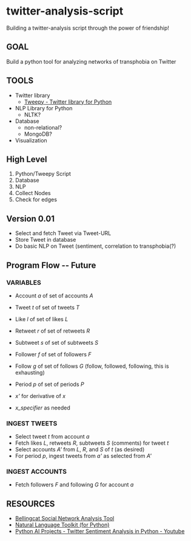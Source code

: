 # twitter-analysis-script
Building a twitter-analysis script through the power of friendship! 

## GOAL
Build a python tool for analyzing networks of transphobia on Twitter

## TOOLS
- Twitter library
    - [Tweepy - Twitter library for Python](https://www.tweepy.org/)
- NLP Library for Python
    - NLTK?
- Database
    - non-relational?
    - MongoDB?
- Visualization

## High Level 
1. Python/Tweepy Script
2. Database 
3. NLP 
4. Collect Nodes
5. Check for edges 

## Version 0.01
- Select and fetch Tweet via Tweet-URL
- Store Tweet in database
- Do basic NLP on Tweet (sentiment, correlation to transphobia(?)

## Program Flow  -- Future
### VARIABLES
- Account *a* of set of accounts *A*
- Tweet *t* of set of tweets *T*
- Like *l* of set of likes *L*
- Retweet *r* of set of retweets *R*
- Subtweet *s* of set of subtweets *S*
- Follower *f* of set of followers *F*
- Follow *g* of set of follows *G* (follow, followed, following, this is exhausting)
- Period *p* of set of periods *P*

- *x'* for derivative of *x*
- *x_specifier* as needed

### INGEST TWEETS
- Select tweet *t* from account *a*
- Fetch likes *L*, retweets *R*, subtweets *S* (comments) for tweet *t*
- Select accounts *A'* from *L*, *R*, and *S* of *t* (as desired)
- For period *p*, ingest tweets from *a'* as selected from *A'*

### INGEST ACCOUNTS
- Fetch followers *F* and following *G* for account *a*


## RESOURCES
- [Bellingcat Social Network Analysis Tool](https://www.bellingcat.com/app/uploads/2022/08/Bellingcat-Hackathon-Social-Network-Analysis-Tool-Aug22.pdf)
- [Natural Language Toolkit (for Python)](https://www.nltk.org/)
- [Python AI Projects - Twitter Sentiment Analysis in Python - Youtube](https://www.youtube.com/watch?v=pgZcP852dMg)
